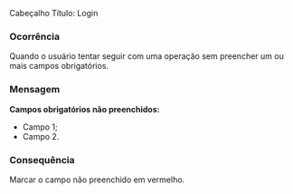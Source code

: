 Cabeçalho
Título: Login

### Ocorrência

Quando o usuário tentar seguir com uma operação sem preencher um ou mais campos obrigatórios.

### Mensagem

**Campos obrigatórios não preenchidos:**

- Campo 1;
- Campo 2.

### Consequência

Marcar o campo não preenchido em vermelho.
